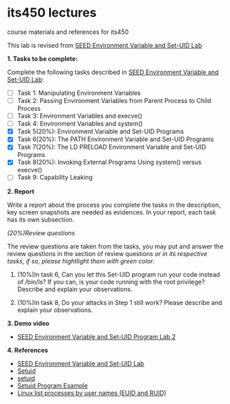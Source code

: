 # its450 lectures

course materials and references for its450

This lab is revised from [SEED Environment Variable and Set-UID Lab](https://seedsecuritylabs.org/Labs_16.04/Software/Environment_Variable_and_SetUID/)

**1. Tasks to be complete:**

Complete the following tasks described in [SEED Environment Variable and Set-UID Lab](../lab02/refs/EnvironmentVariableandSetUID.pdf):

- [ ] Task 1: Manipulating Environment Variables
- [ ] Task 2: Passing Environment Variables from Parent Process to Child Process
- [ ] Task 3: Environment Variables and execve()
- [ ] Task 4: Environment Variables and system()
- [x] Task 5(20%): Environment Variable and Set-UID Programs
- [x] Task 6(20%): The PATH Environment Variable and Set-UID Programs
- [x] Task 7(20%): The LD PRELOAD Environment Variable and Set-UID Programs
- [x] Task 8(20%): Invoking External Programs Using system() versus execve()
- [ ] Task 9: Capability Leaking

**2. Report**

Write a report about the process you complete the tasks in the description, key screen snapshots are needed as evidences. In your report, each task has its own subsection.

*(20%)Review questions*

The review questions are taken from the tasks, you may put and answer the review questions in the section of review questions *or in its respective tasks, if so, please hightlight them with green color*.
1. (10%)In task 6, Can you let this Set-UID program run your code instead of /bin/ls? If you can, is your code running
with the root privilege? Describe and explain your observations.

2. (10%)In task 8, Do your attacks in Step 1 still work? Please describe and explain your observations.


**3. Demo video**
* [SEED Environment Variable and Set-UID Program Lab 2](https://youtu.be/EqpVNQ888vg)

**4. References**
* [SEED Environment Variable and Set-UID Lab](https://seedsecuritylabs.org/Labs_16.04/Software/Environment_Variable_and_SetUID/)
* [Setuid](https://en.wikipedia.org/wiki/Setuid)
* [setuid](http://manpages.ubuntu.com/manpages/focal/man1/setuid.1.html)
* [Setuid Program Example](https://www.gnu.org/software/libc/manual/html\_node/Setuid-Program-Example.html)
* [Linux list processes by user names (EUID and RUID)](https://www.cyberciti.biz/faq/linux-list-processes-by-user-names-euid-and-ruid/)